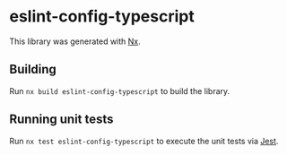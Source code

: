 # eslint-config-typescript

This library was generated with [Nx](https://nx.dev).

## Building

Run `nx build eslint-config-typescript` to build the library.

## Running unit tests

Run `nx test eslint-config-typescript` to execute the unit tests via [Jest](https://jestjs.io).
